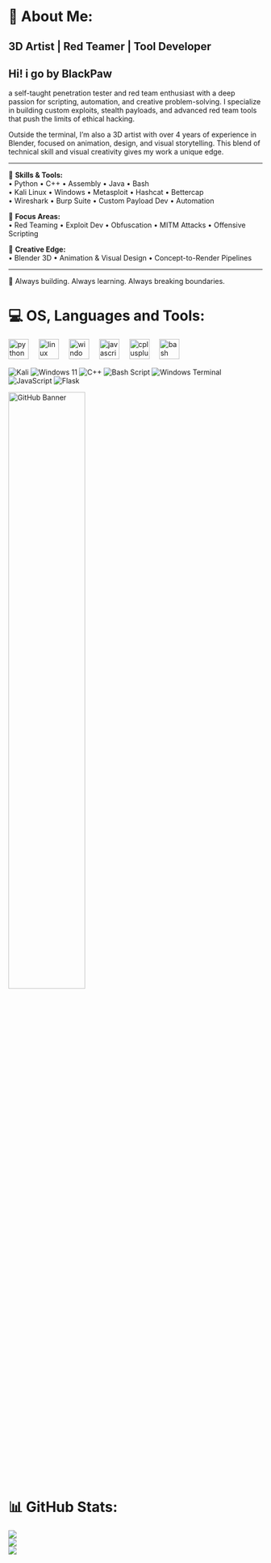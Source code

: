 # 💫 About Me:
## **3D Artist | Red Teamer | Tool Developer**
## Hi! i go by BlackPaw

 a self-taught penetration tester and red team enthusiast with a deep passion for scripting, automation, and creative problem-solving. I specialize in building custom exploits, stealth payloads, and advanced red team tools that push the limits of ethical hacking.

Outside the terminal, I’m also a 3D artist with over 4 years of experience in Blender, focused on animation, design, and visual storytelling. This blend of technical skill and visual creativity gives my work a unique edge.

---

🧠 **Skills & Tools:**  
• Python • C++ • Assembly • Java • Bash  
• Kali Linux • Windows • Metasploit • Hashcat • Bettercap  
• Wireshark • Burp Suite • Custom Payload Dev • Automation

🎯 **Focus Areas:**  
• Red Teaming • Exploit Dev • Obfuscation • MITM Attacks • Offensive Scripting

🧰 **Creative Edge:**  
• Blender 3D • Animation & Visual Design • Concept-to-Render Pipelines

---

🚀 Always building. Always learning. Always breaking boundaries.


# 💻 OS, Languages and Tools:
<div align="left">
   <img src="https://cdn.jsdelivr.net/gh/devicons/devicon/icons/python/python-original.svg" height="40" alt="python logo"  />
  <img width="12" />
  <img src="https://cdn.jsdelivr.net/gh/devicons/devicon/icons/linux/linux-original.svg" height="40" alt="linux logo"  />
  <img width="12" />
  <img src="https://cdn.jsdelivr.net/gh/devicons/devicon/icons/windows8/windows8-original.svg" height="40" alt="windows8 logo"  />
  <img width="12" />
   <img src="https://cdn.jsdelivr.net/gh/devicons/devicon/icons/javascript/javascript-original.svg" height="40" alt="javascript logo"  />
  <img width="12" />
  <img src="https://cdn.jsdelivr.net/gh/devicons/devicon/icons/cplusplus/cplusplus-original.svg" height="40" alt="cplusplus logo"  />
  <img width="12" />
  <img src="https://cdn.jsdelivr.net/gh/devicons/devicon/icons/bash/bash-original.svg" height="40" alt="bash logo"  />
  <img width="12" />
</div>

![Kali](https://img.shields.io/badge/Kali-268BEE?style=for-the-badge&logo=kalilinux&logoColor=white) ![Windows 11](https://img.shields.io/badge/Windows%2011-%230079d5.svg?style=for-the-badge&logo=Windows%2011&logoColor=white) ![C++](https://img.shields.io/badge/c++-%2300599C.svg?style=for-the-badge&logo=c%2B%2B&logoColor=white) ![Bash Script](https://img.shields.io/badge/bash_script-%23121011.svg?style=flat&logo=gnu-bash&logoColor=white) ![Windows Terminal](https://img.shields.io/badge/Windows%20Terminal-%234D4D4D.svg?style=flat&logo=windows-terminal&logoColor=white) ![JavaScript](https://img.shields.io/badge/javascript-%23323330.svg?style=flat&logo=javascript&logoColor=%23F7DF1E) ![Flask](https://img.shields.io/badge/flask-%23000.svg?style=flat&logo=flask&logoColor=white)

<img src="wise.gif" alt="GitHub Banner" width="55%" />

# 📊 GitHub Stats:
![](https://github-readme-stats.vercel.app/api?username=BlackPaw21&theme=gotham&hide_border=false&include_all_commits=false&count_private=false)<br/>
![](https://nirzak-streak-stats.vercel.app/?user=BlackPaw21&theme=gotham&hide_border=false)<br/>
![](https://github-readme-stats.vercel.app/api/top-langs/?username=BlackPaw21&theme=gotham&hide_border=false&include_all_commits=false&count_private=false&layout=compact)
